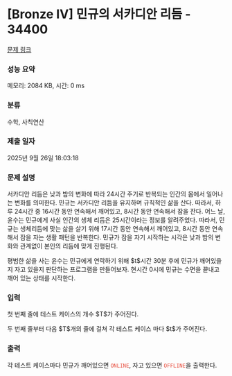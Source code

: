 # [Bronze IV] 민규의 서카디안 리듬 - 34400 

[문제 링크](https://www.acmicpc.net/problem/34400) 

### 성능 요약

메모리: 2084 KB, 시간: 0 ms

### 분류

수학, 사칙연산

### 제출 일자

2025년 9월 26일 18:03:18

### 문제 설명

<p>서카디안 리듬은 낮과 밤의 변화에 따라 24시간 주기로 반복되는 인간의 몸에서 일어나는 변화를 의미한다. 민규는 서카디안 리듬을 유지하며 규칙적인 삶을 산다. 따라서, 하루 24시간 중 16시간 동안 연속해서 깨어있고, 8시간 동안 연속해서 잠을 잔다. 어느 날, 윤수는 민규에게 사실 인간의 생체 리듬은 25시간이라는 정보를 알려주었다. 따라서, 민규는 생체리듬에 맞는 삶을 살기 위해 17시간 동안 연속해서 깨어있고, 8시간 동안 연속해서 잠을 자는 생활 패턴을 반복한다. 민규가 잠을 자기 시작하는 시각은 낮과 밤의 변화와 관계없이 본인의 리듬에 맞게 진행된다.</p>

<p>평범한 삶을 사는 윤수는 민규에게 연락하기 위해 $t$시간 30분 후에 민규가 깨어있을지 자고 있을지 판단하는 프로그램을 만들어보자. 현시간 0시에 민규는 수면을 끝내고 깨어 있는 상태를 시작한다.</p>

### 입력 

 <p>첫 번째 줄에 테스트 케이스의 개수 $T$가 주어진다.</p>

<p>두 번째 줄부터 다음 $T$개의 줄에 걸쳐 각 테스트 케이스 마다 $t$가 주어진다.</p>

### 출력 

 <p>각 테스트 케이스마다 민규가 깨어있으면 <span style="color:#e74c3c;"><code>ONLINE</code></span>, 자고 있으면 <span style="color:#e74c3c;"><code>OFFLINE</code></span>을 출력한다.</p>

